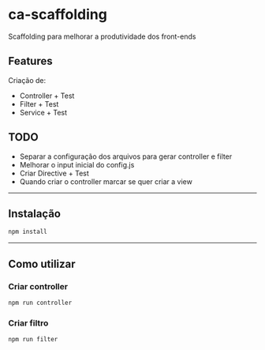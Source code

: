 # ca-scaffolding
Scaffolding para melhorar a produtividade dos front-ends

## Features

Criação de:

*  Controller + Test
*  Filter + Test
*  Service + Test

## TODO

* Separar a configuração dos arquivos para gerar controller e filter
* Melhorar o input inicial do config.js
* Criar Directive + Test
* Quando criar o controller marcar se quer criar a view

---

## Instalação
``` bash
npm install
```

---

## Como utilizar

### Criar controller
``` bash
npm run controller
```

### Criar filtro
``` bash
npm run filter
```
